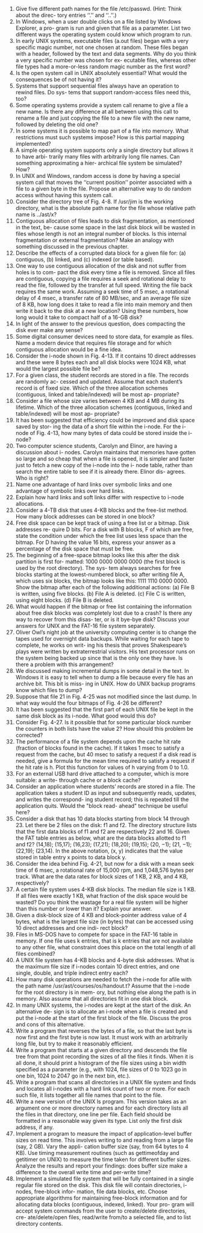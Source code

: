 1. Give five different path names for the file /etc/passwd. (Hint: Think about the direc-
tory entries ‘‘.’’ and ‘‘..’’.)
2. In Windows, when a user double clicks on a file listed by Windows Explorer, a pro- gram is run and given that file as a parameter. List two different ways the operating system could know which program to run.
3. In early UNIX systems, executable files (a.out files) began with a very specific magic number, not one chosen at random. These files began with a header, followed by the text and data segments. Why do you think a very specific number was chosen for ex- ecutable files, whereas other file types had a more-or-less random magic number as the first word?
4. Is the open system call in UNIX absolutely essential? What would the consequences be of not having it?
5. Systems that support sequential files always have an operation to rewind files. Do sys- tems that support random-access files need this, too?
6. Some operating systems provide a system call rename to give a file a new name. Is there any difference at all between using this call to rename a file and just copying the file to a new file with the new name, followed by deleting the old one?
7. In some systems it is possible to map part of a file into memory. What restrictions must such systems impose? How is this partial mapping implemented?
8. A simple operating system supports only a single directory but allows it to have arbi- trarily many files with arbitrarily long file names. Can something approximating a hier- archical file system be simulated? How?
9. In UNIX and Windows, random access is done by having a special system call that moves the ‘‘current position’’ pointer associated with a file to a given byte in the file. Propose an alternative way to do random access without having this system call.
10. Consider the directory tree of Fig. 4-8. If /usr/jim is the working directory, what is the absolute path name for the file whose relative path name is ../ast/x?
11. Contiguous allocation of files leads to disk fragmentation, as mentioned in the text, be- cause some space in the last disk block will be wasted in files whose length is not an integral number of blocks. Is this internal fragmentation or external fragmentation? Make an analogy with something discussed in the previous chapter.
12. Describe the effects of a corrupted data block for a given file for: (a) contiguous, (b) linked, and (c) indexed (or table based).
13. One way to use contiguous allocation of the disk and not suffer from holes is to com- pact the disk every time a file is removed. Since all files are contiguous, copying a file requires a seek and rotational delay to read the file, followed by the transfer at full speed. Writing the file back requires the same work. Assuming a seek time of 5 msec, a rotational delay of 4 msec, a transfer rate of 80 MB/sec, and an average file size of 8 KB, how long does it take to read a file into main memory and then write it back to the disk at a new location? Using these numbers, how long would it take to compact half of a 16-GB disk?
14. In light of the answer to the previous question, does compacting the disk ever make any sense?
15. Some digital consumer devices need to store data, for example as files. Name a modern device that requires file storage and for which contiguous allocation would be a fine idea.
16. Consider the i-node shown in Fig. 4-13. If it contains 10 direct addresses and these were 8 bytes each and all disk blocks were 1024 KB, what would the largest possible file be?
17. For a given class, the student records are stored in a file. The records are randomly ac- cessed and updated. Assume that each student’s record is of fixed size. Which of the three allocation schemes (contiguous, linked and table/indexed) will be most ap- propriate?
18. Consider a file whose size varies between 4 KB and 4 MB during its lifetime. Which of the three allocation schemes (contiguous, linked and table/indexed) will be most ap- propriate?
19. It has been suggested that efficiency could be improved and disk space saved by stor- ing the data of a short file within the i-node. For the i-node of Fig. 4-13, how many bytes of data could be stored inside the i-node?
20. Two computer science students, Carolyn and Elinor, are having a discussion about i- nodes. Carolyn maintains that memories have gotten so large and so cheap that when a file is opened, it is simpler and faster just to fetch a new copy of the i-node into the i- node table, rather than search the entire table to see if it is already there. Elinor dis- agrees. Who is right?
21. Name one advantage of hard links over symbolic links and one advantage of symbolic links over hard links.
22. Explain how hard links and soft links differ with respective to i-node allocations.
23. Consider a 4-TB disk that uses 4-KB blocks and the free-list method. How many block
addresses can be stored in one block?
24. Free disk space can be kept track of using a free list or a bitmap. Disk addresses re- quire D bits. For a disk with B blocks, F of which are free, state the condition under which the free list uses less space than the bitmap. For D having the value 16 bits, express your answer as a percentage of the disk space that must be free.
25. The beginning of a free-space bitmap looks like this after the disk partition is first for- matted: 1000 0000 0000 0000 (the first block is used by the root directory). The sys- tem always searches for free blocks starting at the lowest-numbered block, so after writing file A, which uses six blocks, the bitmap looks like this: 1111 1110 0000 0000. Show the bitmap after each of the following additional actions:
(a) File B is written, using five blocks. (b) File A is deleted.
(c) File C is written, using eight blocks. (d) File B is deleted.
26. What would happen if the bitmap or free list containing the information about free disk blocks was completely lost due to a crash? Is there any way to recover from this disas- ter, or is it bye-bye disk? Discuss your answers for UNIX and the FAT-16 file system separately.
27. Oliver Owl’s night job at the university computing center is to change the tapes used for overnight data backups. While waiting for each tape to complete, he works on writ- ing his thesis that proves Shakespeare’s plays were written by extraterrestrial visitors. His text processor runs on the system being backed up since that is the only one they have. Is there a problem with this arrangement?
28. We discussed making incremental dumps in some detail in the text. In Windows it is easy to tell when to dump a file because every file has an archive bit. This bit is miss- ing in UNIX. How do UNIX backup programs know which files to dump?
29. Suppose that file 21 in Fig. 4-25 was not modified since the last dump. In what way would the four bitmaps of Fig. 4-26 be different?
30. It has been suggested that the first part of each UNIX file be kept in the same disk block as its i-node. What good would this do?
31. Consider Fig. 4-27. Is it possible that for some particular block number the counters in both lists have the value 2? How should this problem be corrected?
32. The performance of a file system depends upon the cache hit rate (fraction of blocks found in the cache). If it takes 1 msec to satisfy a request from the cache, but 40 msec to satisfy a request if a disk read is needed, give a formula for the mean time required to satisfy a request if the hit rate is h. Plot this function for values of h varying from 0 to 1.0.
33. For an external USB hard drive attached to a computer, which is more suitable: a write- through cache or a block cache?
34. Consider an application where students’ records are stored in a file. The application takes a student ID as input and subsequently reads, updates, and writes the correspond- ing student record; this is repeated till the application quits. Would the "block read- ahead" technique be useful here?
35. Consider a disk that has 10 data blocks starting from block 14 through 23. Let there be 2 files on the disk: f1 and f2. The directory structure lists that the first data blocks of f1 and f2 are respectively 22 and 16. Given the FAT table entries as below, what are the data blocks allotted to f1 and f2?
(14,18); (15,17); (16,23); (17,21); (18,20); (19,15); (20, −1); (21, −1); (22,19); (23,14). In the above notation, (x, y) indicates that the value stored in table entry x points to data
block y.
36. Consider the idea behind Fig. 4-21, but now for a disk with a mean seek time of 6 msec, a rotational rate of 15,000 rpm, and 1,048,576 bytes per track. What are the data rates for block sizes of 1 KB, 2 KB, and 4 KB, respectively?
37. A certain file system uses 4-KB disk blocks. The median file size is 1 KB. If all files were exactly 1 KB, what fraction of the disk space would be wasted? Do you think the wastage for a real file system will be higher than this number or lower than it? Explain your answer.
38. Given a disk-block size of 4 KB and block-pointer address value of 4 bytes, what is the largest file size (in bytes) that can be accessed using 10 direct addresses and one indi- rect block?
39. Files in MS-DOS have to compete for space in the FAT-16 table in memory. If one file uses k entries, that is k entries that are not available to any other file, what constraint does this place on the total length of all files combined?
40. A UNIX file system has 4-KB blocks and 4-byte disk addresses. What is the maximum file size if i-nodes contain 10 direct entries, and one single, double, and triple indirect entry each?
41. How many disk operations are needed to fetch the i-node for afile with the path name /usr/ast/courses/os/handout.t? Assume that the i-node for the root directory is in mem- ory, but nothing else along the path is in memory. Also assume that all directories fit in one disk block.
42. In many UNIX systems, the i-nodes are kept at the start of the disk. An alternative de- sign is to allocate an i-node when a file is created and put the i-node at the start of the first block of the file. Discuss the pros and cons of this alternative.
43. Write a program that reverses the bytes of a file, so that the last byte is now first and the first byte is now last. It must work with an arbitrarily long file, but try to make it reasonably efficient.
44. Write a program that starts at a given directory and descends the file tree from that point recording the sizes of all the files it finds. When it is all done, it should print a histogram of the file sizes using a bin width specified as a parameter (e.g., with 1024, file sizes of 0 to 1023 go in one bin, 1024 to 2047 go in the next bin, etc.).
45. Write a program that scans all directories in a UNIX file system and finds and locates all i-nodes with a hard link count of two or more. For each such file, it lists together all file names that point to the file.
46. Write a new version of the UNIX ls program. This version takes as an argument one or more directory names and for each directory lists all the files in that directory, one line per file. Each field should be formatted in a reasonable way given its type. List only the first disk address, if any.
47. Implement a program to measure the impact of application-level buffer sizes on read time. This involves writing to and reading from a large file (say, 2 GB). Vary the appli- cation buffer size (say, from 64 bytes to 4 KB). Use timing measurement routines (such as gettimeofday and getitimer on UNIX) to measure the time taken for different buffer sizes. Analyze the results and report your findings: does buffer size make a difference to the overall write time and per-write time?
48. Implement a simulated file system that will be fully contained in a single regular file stored on the disk. This disk file will contain directories, i-nodes, free-block infor- mation, file data blocks, etc. Choose appropriate algorithms for maintaining free-block information and for allocating data blocks (contiguous, indexed, linked). Your pro- gram will accept system commands from the user to create/delete directories, cre- ate/delete/open files, read/write from/to a selected file, and to list directory contents.
